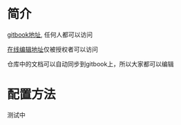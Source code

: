 # 简介

[gitbook地址](https://itxia-web-doc.gitbook.io/it-web-2019/), 任何人都可以访问

[在线编辑地址](https://app.gitbook.com/@itxia-web-doc/s/it-web-2019/)仅被授权者可以访问

仓库中的文档可以自动同步到gitbook上，所以大家都可以编辑

# 配置方法

测试中

